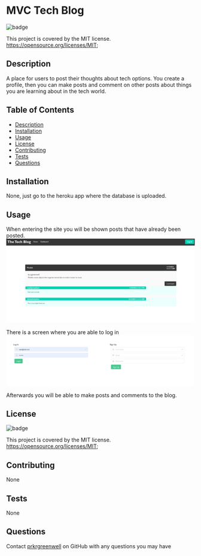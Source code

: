 <!-- @format -->

# MVC Tech Blog

![badge](https://img.shields.io/badge/license-MIT-brightgreen)

This project is covered by the MIT license.
https://opensource.org/licenses/MIT;

## Description

A place for users to post their thoughts about tech options. You create a profile, then you can make posts and comment on other posts about things you are learning about in the tech world.

## Table of Contents

- [Description](#description)
- [Installation](#installation)
- [Usage](#usage)
- [License](#license)
- [Contributing](#contributing)
- [Tests](#tests)
- [Questions](#questions)

## Installation

None, just go to the heroku app where the database is uploaded.

## Usage

When entering the site you will be shown posts that have already been posted.
![image](./assets/main%20screen.png)

There is a screen where you are able to log in
![image](./assets/login.png)

Afterwards you will be able to make posts and comments to the blog.

## License

![badge](https://img.shields.io/badge/license-MIT-brightgreen)

This project is covered by the MIT license.
https://opensource.org/licenses/MIT;

## Contributing

None

## Tests

None

## Questions

Contact [prkrgreenwell](https://github.com/prkrgreenwell) on GitHub with any questions you may have
